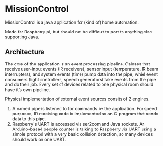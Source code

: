 MissionControl
==============

MissionControl is a java application for (kind of) home automation.

Made for Raspberry pi, but should not be difficult to port to anything else supporting Java.

Architecture
------------

The core of the application is an event processing pipeline. Calsses that receive user-input events (IR receivers), sensor input (temperature, IR beam interrupters), and system events (time) pump data into the pipe, whiel event consumers (light controllers, speech generators) take events from the pipe and do their job. Every set of devices related to one physical room should have it's own pipeline.

Physical implementation of external event sources consits of 2 engines.

1. A named pipe is listened to for commands by the application. For speed purposes, IR receiving code is implemented as an C-program that sends data to this pipe.
2. Raspberry's UART is accessed via ser2com and Java sockets. An Arduino-based people counter is talking to Raspberry via UART using a simple protocol with a very basic collision detection, so many devices should work on one UART.
